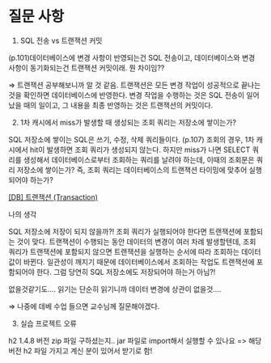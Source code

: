 # 질문 사항

1. SQL 전송 vs 트랜잭션 커밋

(p.101)데이터베이스에 변경 사항이 반영되는건 SQL 전송이고, 데이터베이스와 변경 사항이 동기화되는건 트랜잭션 커밋이래. 뭔 차이임?? 

⇒ 트랜잭션 공부해보니까 알 것 같음. 트랜잭션은 모든 변경 작업이 성공적으로 끝나는 것을 확인하면 데이터베이스에 반영한다. 변경 작업을 수행하는 것은 SQL 전송이 일어났을 때의 일이고, 그 내용을 최종 반영하는 것은 트랜잭션의 커밋이다. 

2. 1차 캐시에서 miss가 발생할 때 생성되는 조회 쿼리는 저장소에 쌓이는가?

SQL 저장소에 쌓이는 SQL은 쓰기, 수정, 삭제 쿼리들이다. (p.107) 조회의 경우, 1차 캐시에서 hit이 발생하면 조회 쿼리가 생성되지 않는다. 하지만 miss가 나면 SELECT 쿼리를 생성해서 데이터베이스로부터 조회하는 쿼리를 날려야 하는데, 이때의 조회문은 쿼리 저장소에 쌓이는가? 즉, 조회 쿼리는 데이터베이스의 트랜잭션 타이밍에 맞추어 실행되어야 하는가? 

[[DB] 트랜잭션 (Transaction)](https://matice.tistory.com/61)

나의 생각

SQL 저장소에 저장이 되지 않을까?! 조회 쿼리가 실행되어야 한다면 트랜잭션에 포함되는 것이 맞다. 트랜잭션이 수행되는 동안 데이터의 변경이 여러 차례 발생할텐데, 조회 쿼리가 트랜잭션에 포함되지 않으면 트랜잭션을 실행하는 순서에 따라 조회하는 데이터 값이 바뀐다. 일관성이 깨지기 때문에 데이터베이스에서 조회하는 작업도 트랜잭션에 포함되어야 한다. 그럼 당연히 SQL 저장소에도 저장되어야 하는거 아님?!

없을것같기도…. 읽기는 단순히 읽기니까 데이터 변경에 상관이 없을것….

⇒ 나중에 데베 수업 들으면 교수님께 질문해야겠다.

3. 실습 프로젝트 오류

h2 1.4.8 버전 zip 파일 구하셨는지.. jar 파일로 import해서 실행할 수 있나요
=> 해당 버전 h2 파일 가지고 계신 분이 있어서 받기로 함!
